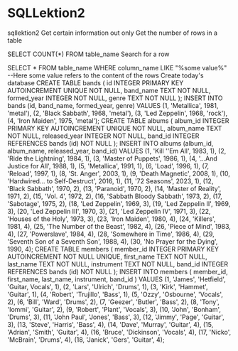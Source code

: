 # SQLLektion2
sqllektion2
Get certain information out only
Get the number of rows in a table

SELECT COUNT(*) FROM table_name
Search for a row

SELECT * FROM table_name WHERE column_name LIKE "%some value%" --Here some value refers to the content of the rows
Create today's database
CREATE TABLE bands (
    id          INTEGER PRIMARY KEY AUTOINCREMENT
                        UNIQUE
                        NOT NULL,
    band_name   TEXT    NOT NULL,
    formed_year INTEGER NOT NULL,
    genre       TEXT    NOT NULL
);
INSERT INTO bands (id, band_name, formed_year, genre)
VALUES
    (1, 'Metallica', 1981, 'metal'),
    (2, 'Black Sabbath', 1968, 'metal'),
    (3, 'Led Zeppelin', 1968, 'rock'),
    (4, 'Iron Maiden', 1975, 'metal');
CREATE TABLE albums (
    album_id      INTEGER PRIMARY KEY AUTOINCREMENT
                          UNIQUE
                          NOT NULL,
    album_name    TEXT    NOT NULL,
    released_year INTEGER NOT NULL,
    band_id       INTEGER REFERENCES bands (id) 
                          NOT NULL
);
INSERT INTO albums (album_id, album_name, released_year, band_id)
VALUES 
    (1, 'Kill ''Em All', 1983, 1),
    (2, 'Ride the Lightning', 1984, 1),
    (3, 'Master of Puppets', 1986, 1),
    (4, '...And Justice for All', 1988, 1),
    (5, 'Metallica', 1991, 1),
    (6, 'Load', 1996, 1),
    (7, 'Reload', 1997, 1),
    (8, 'St. Anger', 2003, 1),
    (9, 'Death Magnetic', 2008, 1),
    (10, 'Hardwired... to Self-Destruct', 2016, 1),
    (11, '72 Seasons', 2023, 1),
    (12, 'Black Sabbath', 1970, 2),
    (13, 'Paranoid', 1970, 2),
    (14, 'Master of Reality', 1971, 2),
    (15, 'Vol. 4', 1972, 2),
    (16, 'Sabbath Bloody Sabbath', 1973, 2),
    (17, 'Sabotage', 1975, 2),
    (18, 'Led Zeppelin', 1969, 3),
    (19, 'Led Zeppelin II', 1969, 3),
    (20, 'Led Zeppelin III', 1970, 3),
    (21, 'Led Zeppelin IV', 1971, 3),
    (22, 'Houses of the Holy', 1973, 3),
    (23, 'Iron Maiden', 1980, 4),
    (24, 'Killers', 1981, 4),
    (25, 'The Number of the Beast', 1982, 4),
    (26, 'Piece of Mind', 1983, 4),
    (27, 'Powerslave', 1984, 4),
    (28, 'Somewhere in Time', 1986, 4),
    (29, 'Seventh Son of a Seventh Son', 1988, 4),
    (30, 'No Prayer for the Dying', 1990, 4);
CREATE TABLE members (
    member_id  INTEGER PRIMARY KEY AUTOINCREMENT
                       NOT NULL
                       UNIQUE,
    first_name TEXT    NOT NULL,
    last_name  TEXT    NOT NULL,
    instrument TEXT    NOT NULL,
    band_id    INTEGER REFERENCES bands (id) 
                       NOT NULL
);
INSERT INTO members (
                        member_id,
                        first_name,
                        last_name,
                        instrument,
                        band_id
                    )
VALUES 
    (1, 'James', 'Hetfield', 'Guitar, Vocals', 1),
    (2, 'Lars', 'Ulrich', 'Drums', 1),
    (3, 'Kirk', 'Hammet', 'Guitar', 1),
    (4, 'Robert', 'Trujillo', 'Bass', 1),
    (5, 'Ozzy', 'Osbourne', 'Vocals', 2),
    (6, 'Bill', 'Ward', 'Drums', 2),
    (7, 'Geezer', 'Butler', 'Bass', 2),
    (8, 'Tony', 'Iommi', 'Guitar', 2),
    (9, 'Robert', 'Plant', 'Vocals', 3),
    (10, 'John', 'Bonham', 'Drums', 3),
    (11, 'John Paul', 'Jones', 'Bass', 3),
    (12, 'Jimmy', 'Page', 'Guitar', 3),
    (13, 'Steve', 'Harris', 'Bass', 4),
    (14, 'Dave', 'Murray', 'Guitar', 4),
    (15, 'Adrian', 'Smith', 'Guitar', 4),
    (16, 'Bruce', 'Dickinson', 'Vocals', 4),
    (17, 'Nicko', 'McBrain', 'Drums', 4),
    (18, 'Janick', 'Gers', 'Guitar', 4);
